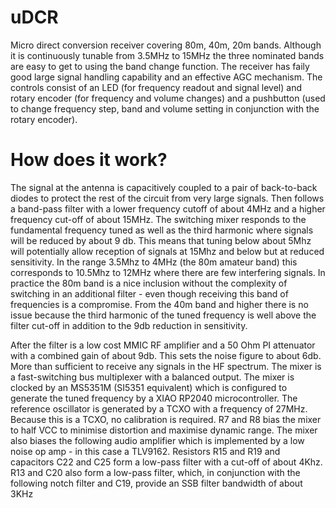 # uDCR
Micro direct conversion receiver covering 80m, 40m, 20m bands. Although it is continuously tunable from 3.5MHz to 15MHz the three nominated bands are easy to get to using the band change function. The receiver has faily good large signal handling capability and an effective AGC mechanism. The controls consist of an LED (for frequency readout and signal level) and rotary encoder (for frequency and volume changes) and a pushbutton (used to change frequency step, band and volume setting in conjunction with the rotary encoder).

# How does it work?
The signal at the antenna is capacitively coupled to a pair of back-to-back diodes to protect the rest of the circuit from very large signals. Then follows a band-pass filter with a lower frequency cutoff of about 4MHz and a higher frequency cut-off of about 15MHz. The switching mixer responds to the fundamental frequency tuned as well as the third harmonic where signals will be reduced by about 9 db. This means that tuning below about 5Mhz will potentially allow reception of signals at 15Mhz and below but at reduced sensitivity. In the range 3.5Mhz to 4MHz (the 80m amateur band) this corresponds to 10.5Mhz to 12MHz where there are few interfering signals. In practice the 80m band is a nice inclusion without the complexity of switching in an additional filter - even though receiving this band of frequencies is a compromise. From the 40m band and higher there is no issue because the third harmonic of the tuned frequency is well above the filter cut-off in addition to the 9db reduction in sensitivity.

After the filter is a low cost MMIC RF amplifier and a 50 Ohm PI attenuator with a combined gain of about 9db. This sets the noise figure to about 6db. More than sufficient to receive any signals in the HF spectrum. The mixer is a fast-switching bus multiplexer with a balanced output. The mixer is clocked by an MS5351M (SI5351 equivalent) which is configured to generate the tuned frequency by a XIAO RP2040 microcontroller. The reference oscillator is generated by a TCXO with a frequency of 27MHz. Because this is a TCXO, no calibration is required. R7 and R8 bias the mixer to half VCC to minimise distortion and maximise dynamic range. The mixer also biases the following audio amplifier which is implemented by a low noise op amp - in this case a TLV9162. Resistors R15 and R19 and capacitors C22 and C25 form a low-pass filter with a cut-off of about 4Khz. R13 and C20 also form a low-pass filter, which, in conjunction with the following notch filter and C19, provide an SSB filter bandwidth of about 3KHz

